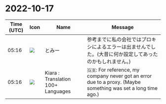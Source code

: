 # 2022-10-17

|Time (UTC)|Icon|Name|Message|
|---|---|---|---|
|05:16|![](https://avatars.slack-edge.com/2022-09-30/4173391403185_e8ffd2b63a5feaa2f57c_72.png)|とみー|参考までに私の会社ではプロキシによるエラーは出ませんでした。(大昔に何か設定してあったのかもしれません。)|
|05:16|![](https://avatars.slack-edge.com/2021-08-02/2324149410423_2aa7423c4133ecb9f168_72.png)|Kiara : Translation 100+ Languages|🇬🇧: For reference, my company never got an error due to a proxy. (Maybe something was set a long time ago.)|
